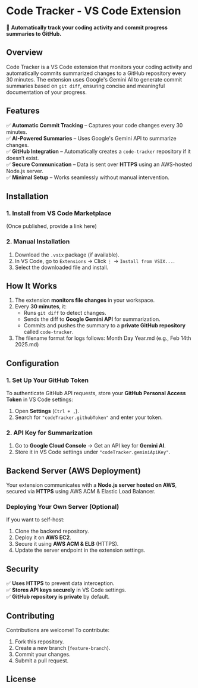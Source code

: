 # **Code Tracker - VS Code Extension**

🚀 **Automatically track your coding activity and commit progress summaries to GitHub.**

## **Overview**

Code Tracker is a VS Code extension that monitors your coding activity and automatically commits summarized changes to a GitHub repository every 30 minutes. The extension uses Google's Gemini AI to generate commit summaries based on `git diff`, ensuring concise and meaningful documentation of your progress.

## **Features**

✅ **Automatic Commit Tracking** – Captures your code changes every 30 minutes.  
✅ **AI-Powered Summaries** – Uses Google's Gemini API to summarize changes.  
✅ **GitHub Integration** – Automatically creates a `code-tracker` repository if it doesn’t exist.  
✅ **Secure Communication** – Data is sent over **HTTPS** using an AWS-hosted Node.js server.  
✅ **Minimal Setup** – Works seamlessly without manual intervention.

## **Installation**

### **1. Install from VS Code Marketplace**

(Once published, provide a link here)

### **2. Manual Installation**

1. Download the `.vsix` package (if available).
2. In VS Code, go to `Extensions` → Click `⋮` → `Install from VSIX...`.
3. Select the downloaded file and install.

## **How It Works**

1. The extension **monitors file changes** in your workspace.
2. Every **30 minutes**, it:
   - Runs `git diff` to detect changes.
   - Sends the diff to **Google Gemini API** for summarization.
   - Commits and pushes the summary to a **private GitHub repository** called `code-tracker`.
3. The filename format for logs follows: Month Day Year.md (e.g., Feb 14th 2025.md)

## **Configuration**

### **1. Set Up Your GitHub Token**

To authenticate GitHub API requests, store your **GitHub Personal Access Token** in VS Code settings:

1. Open **Settings** (`Ctrl + ,`).
2. Search for `"codeTracker.githubToken"` and enter your token.

### **2. API Key for Summarization**

1. Go to **Google Cloud Console** → Get an API key for **Gemini AI**.
2. Store it in VS Code settings under `"codeTracker.geminiApiKey"`.

## **Backend Server (AWS Deployment)**

Your extension communicates with a **Node.js server hosted on AWS**, secured via **HTTPS** using AWS ACM & Elastic Load Balancer.

### **Deploying Your Own Server (Optional)**

If you want to self-host:

1. Clone the backend repository.
2. Deploy it on **AWS EC2**.
3. Secure it using **AWS ACM & ELB** (HTTPS).
4. Update the server endpoint in the extension settings.

## **Security**

✅ **Uses HTTPS** to prevent data interception.  
✅ **Stores API keys securely** in VS Code settings.  
✅ **GitHub repository is private** by default.

## **Contributing**

Contributions are welcome! To contribute:

1. Fork this repository.
2. Create a new branch (`feature-branch`).
3. Commit your changes.
4. Submit a pull request.

## **License**
